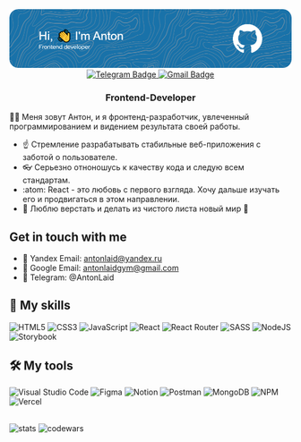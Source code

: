 <img src="github-header-image.png" alt="Banner"/>

<div id="badges" align="center">
  <a href="https://t.me/AntonLaid">
    <img src="https://img.shields.io/badge/Telegram-2CA5E0?style=for-the-badge&logo=telegram&logoColor=white" alt="Telegram Badge"/>
  </a>
  <a href="mailto:kristina.jumanova@gmail.com">
    <img src="https://img.shields.io/badge/Gmail-D14836?style=for-the-badge&logo=gmail&logoColor=white" alt="Gmail Badge"/>
  </a>
</div>
<h3 align="center">Frontend-Developer</h3>

:man_technologist: Меня зовут Антон, и я фронтенд-разработчик, увлеченный программированием и видением результата своей работы.

- :point_up: Стремление разрабатывать стабильные веб-приложения с заботой о пользователе.
- :eyeglasses: Серьезно отноношусь к качеству кода и следую всем стандартам.
- :atom: React - это любовь с первого взгляда. Хочу дальше изучать его и продвигаться в этом направлении.
- :smiling_face_with_three_hearts: Люблю верстать и делать из чистого листа новый мир :milky_way:

## Get in touch with me

- 📧 Yandex Email: antonlaid@yandex.ru
- 📧 Google Email: antonlaidgym@gmail.com
- 📱 Telegram: @AntonLaid

## :muscle: My skills

![HTML5](https://img.shields.io/badge/html5-%23E34F26.svg?style=for-the-badge&logo=html5&logoColor=white)
![CSS3](https://img.shields.io/badge/css3-%231572B6.svg?style=for-the-badge&logo=css3&logoColor=white)
![JavaScript](https://img.shields.io/badge/javascript-%23323330.svg?style=for-the-badge&logo=javascript&logoColor=%23F7DF1E)
![React](https://img.shields.io/badge/react-%2320232a.svg?style=for-the-badge&logo=react&logoColor=%2361DAFB)
![React Router](https://img.shields.io/badge/React_Router-CA4245?style=for-the-badge&logo=react-router&logoColor=white)
![SASS](https://img.shields.io/badge/SASS-hotpink.svg?style=for-the-badge&logo=SASS&logoColor=white)
![NodeJS](https://img.shields.io/badge/node.js-6DA55F?style=for-the-badge&logo=node.js&logoColor=white)
![Storybook](https://img.shields.io/badge/-Storybook-FF4785?style=for-the-badge&logo=storybook&logoColor=white)


## 🛠️ My tools

![Visual Studio Code](https://img.shields.io/badge/Visual%20Studio%20Code-0078d7.svg?style=for-the-badge&logo=visual-studio-code&logoColor=white)
![Figma](https://img.shields.io/badge/figma-%23F24E1E.svg?style=for-the-badge&logo=figma&logoColor=white)
![Notion](https://img.shields.io/badge/Notion-%23000000.svg?style=for-the-badge&logo=notion&logoColor=white)
![Postman](https://img.shields.io/badge/Postman-FF6C37?style=for-the-badge&logo=postman&logoColor=white)
![MongoDB](https://img.shields.io/badge/MongoDB-%234ea94b.svg?style=for-the-badge&logo=mongodb&logoColor=white)
![NPM](https://img.shields.io/badge/NPM-%23CB3837.svg?style=for-the-badge&logo=npm&logoColor=white)
![Vercel](https://img.shields.io/badge/vercel-%23000000.svg?style=for-the-badge&logo=vercel&logoColor=white)


<br />
<img src="https://komarev.com/ghpvc/?username=AntonLiad" alt="stats" />
<img src="https://www.codewars.com/users/AntonLaid/badges/micro" alt="codewars" />
<br />



